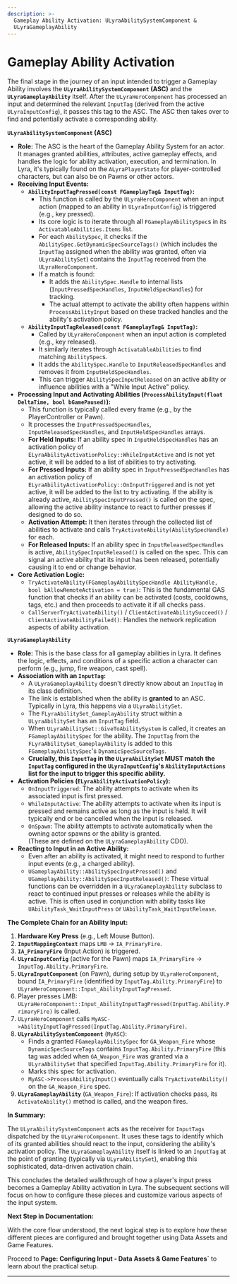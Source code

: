 ```yaml
---
description: >-
  Gameplay Ability Activation: ULyraAbilitySystemComponent &
  ULyraGameplayAbility
---
```


# Gameplay Ability Activation



The final stage in the journey of an input intended to trigger a Gameplay Ability involves the **`ULyraAbilitySystemComponent` (ASC)** and the **`ULyraGameplayAbility`** itself. After the `ULyraHeroComponent` has processed an input and determined the relevant `InputTag` (derived from the active `ULyraInputConfig`), it passes this tag to the ASC. The ASC then takes over to find and potentially activate a corresponding ability.

**`ULyraAbilitySystemComponent` (ASC)**

* **Role:** The ASC is the heart of the Gameplay Ability System for an actor. It manages granted abilities, attributes, active gameplay effects, and handles the logic for ability activation, execution, and termination. In Lyra, it's typically found on the `ALyraPlayerState` for player-controlled characters, but can also be on Pawns or other actors.
* **Receiving Input Events:**
  * **`AbilityInputTagPressed(const FGameplayTag& InputTag)`:**
    * This function is called by the `ULyraHeroComponent` when an input action (mapped to an ability in `ULyraInputConfig`) is triggered (e.g., key pressed).
    * Its core logic is to iterate through all `FGameplayAbilitySpec`s in its `ActivatableAbilities.Items` list.
    * For each `AbilitySpec`, it checks if the `AbilitySpec.GetDynamicSpecSourceTags()` (which includes the `InputTag` assigned when the ability was granted, often via `ULyraAbilitySet`) contains the `InputTag` received from the `ULyraHeroComponent`.
    * If a match is found:
      * It adds the `AbilitySpec.Handle` to internal lists (`InputPressedSpecHandles`, `InputHeldSpecHandles`) for tracking.
      * The actual attempt to activate the ability often happens within `ProcessAbilityInput` based on these tracked handles and the ability's activation policy.
  * **`AbilityInputTagReleased(const FGameplayTag& InputTag)`:**
    * Called by `ULyraHeroComponent` when an input action is completed (e.g., key released).
    * It similarly iterates through `ActivatableAbilities` to find matching `AbilitySpec`s.
    * It adds the `AbilitySpec.Handle` to `InputReleasedSpecHandles` and removes it from `InputHeldSpecHandles`.
    * This can trigger `AbilitySpecInputReleased` on an active ability or influence abilities with a "While Input Active" policy.
* **Processing Input and Activating Abilities (`ProcessAbilityInput(float DeltaTime, bool bGamePaused)`):**
  * This function is typically called every frame (e.g., by the PlayerController or Pawn).
  * It processes the `InputPressedSpecHandles`, `InputReleasedSpecHandles`, and `InputHeldSpecHandles` arrays.
  * **For Held Inputs:** If an ability spec in `InputHeldSpecHandles` has an activation policy of `ELyraAbilityActivationPolicy::WhileInputActive` and is not yet active, it will be added to a list of abilities to try activating.
  * **For Pressed Inputs:** If an ability spec in `InputPressedSpecHandles` has an activation policy of `ELyraAbilityActivationPolicy::OnInputTriggered` and is not yet active, it will be added to the list to try activating. If the ability is already active, `AbilitySpecInputPressed()` is called on the spec, allowing the active ability instance to react to further presses if designed to do so.
  * **Activation Attempt:** It then iterates through the collected list of abilities to activate and calls `TryActivateAbility(AbilitySpecHandle)` for each.
  * **For Released Inputs:** If an ability spec in `InputReleasedSpecHandles` is active, `AbilitySpecInputReleased()` is called on the spec. This can signal an active ability that its input has been released, potentially causing it to end or change behavior.
* **Core Activation Logic:**
  * `TryActivateAbility(FGameplayAbilitySpecHandle AbilityHandle, bool bAllowRemoteActivation = true)`: This is the fundamental GAS function that checks if an ability can be activated (costs, cooldowns, tags, etc.) and then proceeds to activate it if all checks pass.
  * `CallServerTryActivateAbility()` / `ClientActivateAbilitySucceed()` / `ClientActivateAbilityFailed()`: Handles the network replication aspects of ability activation.

**`ULyraGameplayAbility`**

* **Role:** This is the base class for all gameplay abilities in Lyra. It defines the logic, effects, and conditions of a specific action a character can perform (e.g., jump, fire weapon, cast spell).
* **Association with an `InputTag`:**
  * A `ULyraGameplayAbility` doesn't directly know about an `InputTag` in its class definition.
  * The link is established when the ability is **granted** to an ASC. Typically in Lyra, this happens via a `ULyraAbilitySet`.
  * The `FLyraAbilitySet_GameplayAbility` struct within a `ULyraAbilitySet` has an `InputTag` field.
  * When `ULyraAbilitySet::GiveToAbilitySystem` is called, it creates an `FGameplayAbilitySpec` for the ability. The `InputTag` from the `FLyraAbilitySet_GameplayAbility` is added to this `FGameplayAbilitySpec`'s `DynamicSpecSourceTags`.
  * **Crucially, this `InputTag` in the `ULyraAbilitySet` MUST match the `InputTag` configured in the `ULyraInputConfig`'s `AbilityInputActions` list for the input to trigger this specific ability.**
* **Activation Policies (`ELyraAbilityActivationPolicy`):**
  * `OnInputTriggered`: The ability attempts to activate when its associated input is first pressed.
  * `WhileInputActive`: The ability attempts to activate when its input is pressed and remains active as long as the input is held. It will typically end or be cancelled when the input is released.
  * `OnSpawn`: The ability attempts to activate automatically when the owning actor spawns or the ability is granted.\
    (These are defined on the `ULyraGameplayAbility` CDO).
* **Reacting to Input in an Active Ability:**
  * Even after an ability is activated, it might need to respond to further input events (e.g., a charged ability).
  * `UGameplayAbility::AbilitySpecInputPressed()` and `UGameplayAbility::AbilitySpecInputReleased()`: These virtual functions can be overridden in a `ULyraGameplayAbility` subclass to react to continued input presses or releases while the ability is active. This is often used in conjunction with ability tasks like `UAbilityTask_WaitInputPress` or `UAbilityTask_WaitInputRelease`.

**The Complete Chain for an Ability Input:**

1. **Hardware Key Press** (e.g., Left Mouse Button).
2. **`InputMappingContext`** maps `LMB` -> `IA_PrimaryFire`.
3. **`IA_PrimaryFire`** (Input Action) is triggered.
4. **`ULyraInputConfig`** (active for the Pawn) maps `IA_PrimaryFire` -> `InputTag.Ability.PrimaryFire`.
5. **`ULyraInputComponent`** (on Pawn), during setup by `ULyraHeroComponent`, bound `IA_PrimaryFire` (identified by `InputTag.Ability.PrimaryFire`) to `ULyraHeroComponent::Input_AbilityInputTagPressed`.
6. Player presses LMB: `ULyraHeroComponent::Input_AbilityInputTagPressed(InputTag.Ability.PrimaryFire)` is called.
7. `ULyraHeroComponent` calls `MyASC->AbilityInputTagPressed(InputTag.Ability.PrimaryFire)`.
8. **`ULyraAbilitySystemComponent`** (`MyASC`):
   * Finds a granted `FGameplayAbilitySpec` for `GA_Weapon_Fire` whose `DynamicSpecSourceTags` contains `InputTag.Ability.PrimaryFire` (this tag was added when `GA_Weapon_Fire` was granted via a `ULyraAbilitySet` that specified `InputTag.Ability.PrimaryFire` for it).
   * Marks this spec for activation.
   * `MyASC->ProcessAbilityInput()` eventually calls `TryActivateAbility()` on the `GA_Weapon_Fire` spec.
9. **`ULyraGameplayAbility`** (`GA_Weapon_Fire`): If activation checks pass, its `ActivateAbility()` method is called, and the weapon fires.

**In Summary:**

The `ULyraAbilitySystemComponent` acts as the receiver for `InputTags` dispatched by the `ULyraHeroComponent`. It uses these tags to identify which of its granted abilities should react to the input, considering the ability's activation policy. The `ULyraGameplayAbility` itself is linked to an `InputTag` at the point of granting (typically via `ULyraAbilitySet`), enabling this sophisticated, data-driven activation chain.

This concludes the detailed walkthrough of how a player's input press becomes a Gameplay Ability activation in Lyra. The subsequent sections will focus on how to configure these pieces and customize various aspects of the input system.

**Next Step in Documentation:**

With the core flow understood, the next logical step is to explore how these different pieces are configured and brought together using Data Assets and Game Features.

Proceed to **Page: Configuring Input - Data Assets & Game Features\`** to learn about the practical setup.

***
